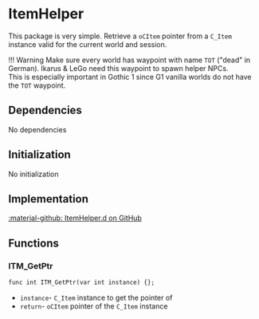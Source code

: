 # ItemHelper
This package is very simple. Retrieve a `oCItem` pointer from a `C_Item` instance valid for the current world and session.

!!! Warning
    Make sure every world has waypoint with name `TOT` ("dead" in German). Ikarus & LeGo need this waypoint to spawn helper NPCs.  
    This is especially important in Gothic 1 since G1 vanilla worlds do not have the `TOT` waypoint.

## Dependencies
No dependencies

## Initialization
No initialization

## Implementation
[:material-github: ItemHelper.d on GitHub](https://github.com/Lehona/LeGo/blob/dev/ItemHelper.d)

## Functions

### ITM_GetPtr
```dae
func int ITM_GetPtr(var int instance) {};
```

- `instance`- `C_Item` instance to get the pointer of
- `return`- `oCItem` pointer of the `C_Item` instance
